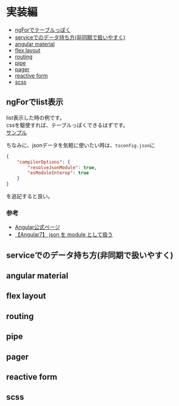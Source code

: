 # 実装編

- [ngForでテーブルっぽく](##ngForでテーブルっぽく)
- [serviceでのデータ持ち方(非同期で扱いやすく)](serviceでのデータ持ち方(非同期で扱いやすく))
- [angular material](##angular&nbsp;material)
- [flex layout](##flex&nbsp;layout)
- [routing](##routing)
- [pipe](##pipe)
- [pager](##pager)
- [reactive form](##reactive&nbsp;form)
- [scss](##scss)

## ngForでlist表示
list表示した時の例です。<br>
cssを駆使すれば、テーブルっぽくできるはずです。<br>
[サンプル](./../../angular-list-table)

ちなみに、jsonデータを気軽に使いたい時は、`tsconfig.json`に

```tsconfig.json
{
    "compilerOptions": {
        "resolveJsonModule": true,
        "esModuleInterop": true
    }
}
```
を追記すると良い。

### 参考
- [Angular公式ページ](https://angular.jp/tutorial/toh-pt2)
- [【Angular7】 json を module として扱う](https://qiita.com/MasanobuAkiba/items/98a678430fa192c0f8c5)

## serviceでのデータ持ち方(非同期で扱いやすく)
## angular material
## flex layout
## routing
## pipe
## pager
## reactive form
## scss